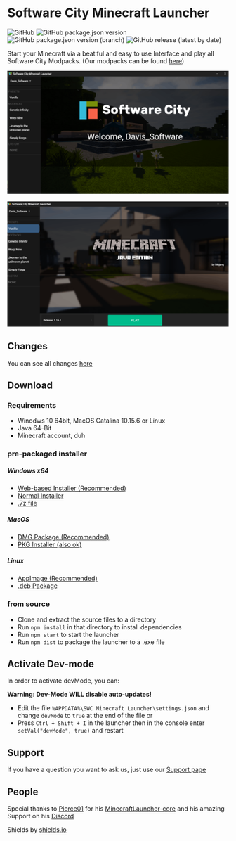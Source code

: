 # Software City Minecraft Launcher
![GitHub](https://img.shields.io/github/license/Software-City/swc_mclauncher?style=flat-square)
![GitHub package.json version](https://img.shields.io/github/package-json/v/Software-City/swc_mclauncher?style=flat-square)
![GitHub package.json version (branch)](https://img.shields.io/github/package-json/v/Software-City/swc_mclauncher/dev?style=flat-square)
![GitHub release (latest by date)](https://img.shields.io/github/v/release/Software-City/swc_mclauncher?style=flat-square)

Start your Minecraft via a beatiful and easy to use Interface and play all Software City Modpacks.
(Our modpacks can be found [here](https://projects.software-city.org/resources/minecraft/modded/modpacks))

![pic1](_gitresources/preview1.png)

![pic1](_gitresources/preview2.png)


## Changes
You can see all changes [here](https://github.com/Software-City/swc_mclauncher/blob/master/CHANGELOG.md)

## Download
### Requirements
- Winodws 10 64bit, MacOS Catalina 10.15.6 or Linux
- Java 64-Bit
- Minecraft account, duh

### pre-packaged installer
##### Windows x64
- [Web-based Installer (Recommended)](https://github.com/Software-City/swc_mclauncher/releases/download/v1.0.1/SWC-Minecraft-Launcher-Web-Setup-1.0.1.exe)
- [Normal Installer](https://github.com/Software-City/swc_mclauncher/releases/download/v1.0.1/SWC-Minecraft-Launcher-Setup-1.0.1.exe)
- [.7z file](https://github.com/Software-City/swc_mclauncher/releases/download/v1.0.1/swc_mclauncher-1.0.1-x64.nsis.7z)

##### MacOS
- [DMG Package (Recommended)](https://github.com/Software-City/swc_mclauncher/releases/download/v1.0.1/SWC-Minecraft-Launcher-1.0.1.dmg)
- [PKG Installer (also ok)](https://github.com/Software-City/swc_mclauncher/releases/download/v1.0.1/SWC-Minecraft-Launcher-1.0.1.pkg)

##### Linux
- [AppImage (Recommended)](https://github.com/Software-City/swc_mclauncher/releases/download/v1.0.1/SWC-Minecraft-Launcher-1.0.1.AppImage)
- [.deb Package](https://github.com/Software-City/swc_mclauncher/releases/download/v1.0.1/swc_mclauncher_1.0.1_amd64.deb)

### from source
- Clone and extract the source files to a directory
- Run `npm install` in that directory to install dependencies
- Run `npm start` to start the launcher
- Run `npm dist` to package the launcher to a .exe file

## Activate Dev-mode
In order to activate devMode, you can:

**Warning: Dev-Mode WILL disable auto-updates!**

- Edit the file `%APPDATA%\SWC Minecraft Launcher\settings.json` and change `devMode` to `true` at the end of the file
or
- Press `Ctrl + Shift + I` in the launcher then in the console enter `setVal("devMode", true)` and restart

## Support
If you have a question you want to ask us, just use our [Support page](https://software-city.org/support) 

## People
Special thanks to [Pierce01](https://github.com/Pierce01) for his [MinecraftLauncher-core](https://github.com/Pierce01/MinecraftLauncher-core) and his amazing Support on his [Discord](https://discord.gg/8uYVbXP)

Shields by [shields.io](https://shields.io/)